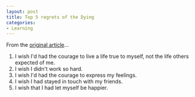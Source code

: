 ```yaml
---
layout: post
title: Top 5 regrets of the Dying
categories:
- Learning
---
```


From the [original article](http://ezinearticles.com/?Top-Five-Regrets-of-the-Dying&id=3268063)...

1. I wish I'd had the courage to live a life true to myself, not the life others expected of me.
2. I wish I didn't work so hard.
3. I wish I'd had the courage to express my feelings.
4. I wish I had stayed in touch with my friends.
5. I wish that I had let myself be happier.

